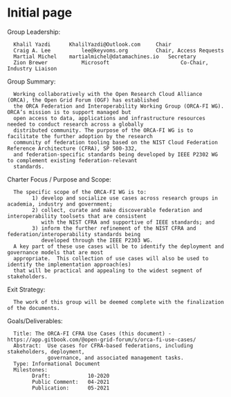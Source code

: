 # Initial page

Group Leadership:

      Khalil Yazdi		KhalilYazdi@Outlook.com		Chair
      Craig A. Lee          lee@keyvoms.org			Chair, Access Requests
      Martial Michel	martialmichel@datamachines.io	Secretary
      Zion Brewer           Microsoft                       Co-Chair, Industry Liaison

Group Summary:

      Working collaboratively with the Open Research Cloud Alliance (ORCA), the Open Grid Forum (OGF) has established
      the ORCA Federation and Interoperability Working Group (ORCA-FI WG). ORCA’s mission is to support managed but
      open access to data, applications and infrastructure resources needed to conduct research across a globally
      distributed community. The purpose of the ORCA-FI WG is to facilitate the further adoption by the research
      community of federation tooling based on the NIST Cloud Federation Reference Architecture (CFRA), SP 500-332,
      and federation-specific standards being developed by IEEE P2302 WG to complement existing federation-relevant
      standards.

Charter Focus / Purpose and Scope:
      
      The specific scope of the ORCA-FI WG is to:
            1) develop and socialize use cases across research groups in academia, industry and government;
            2) collect, curate and make discoverable federation and interoperability toolsets that are consistent
               with the NIST CFRA and supportive of IEEE standards; and
            3) inform the further refinement of the NIST CFRA and federation/interoperability standards being
               developed through the IEEE P2303 WG.     
      A key part of these use cases will be to identify the deployment and governance models that are most
      appropriate.  This collection of use cases will also be used to identify the implementation approach(es)
      that will be practical and appealing to the widest segment of stakeholders.

Exit Strategy:

      The work of this group will be deemed complete with the finalization of the documents.

Goals/Deliverables:

      Title: The ORCA-FI CFRA Use Cases (this document) - https://app.gitbook.com/@open-grid-forum/s/orca-fi-use-cases/
      Abstract:  Use cases for CFRA-based federations, including stakeholders, deployment,
                 governance, and associated management tasks.
      Type: Informational Document
      Milestones:
            Draft:            10-2020
            Public Comment:   04-2021
            Publication:      05-2021

